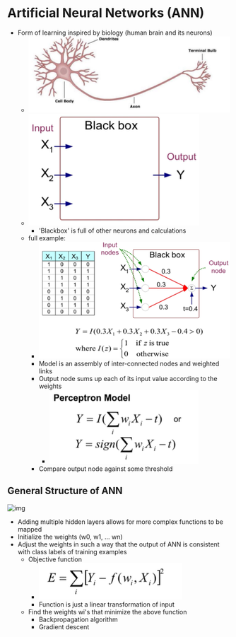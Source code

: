 # Artificial Neural Networks (ANN)

- Form of learning inspired by biology (human brain and its neurons)
  - ![neuron](img/5/neuron.png)
  - ![in code](img/5/neuronincode.png)
    - 'Blackbox' is full of other neurons and calculations
  - full example:
    - ![fullex](img/5/fullex.png)
    - Model is an assembly of inter-connected nodes and weighted links
    - Output node sums up each of its input value according to the weights
      - ![model](img/5/perceptronmodel.png)
    - Compare output node against some threshold

## General Structure of ANN

![img](img/4/multilayeredann.png)

- Adding multiple hidden layers allows for more complex functions to be mapped
- Initialize the weights (w0, w1, ... wn)
- Adjust the weights in such a way that the output of ANN is consistent with class labels of training examples
  - Objective function
    - ![img](img/5/objectfcn.png)
    - Function is just a linear transformation of input
  - Find the weights wi's that minimize the above function
    - Backpropagation algorithm
    - Gradient descent
